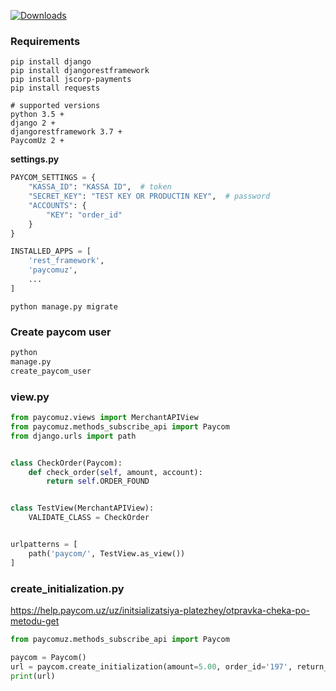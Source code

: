 [![Downloads](https://img.shields.io/pypi/v/jscorp-payments)](https://pypi.org/project/jscorp-payments)

### Requirements

````
pip install django
pip install djangorestframework
pip install jscorp-payments
pip install requests

# supported versions
python 3.5 +
django 2 +
djangorestframework 3.7 +
PaycomUz 2 +
````

**settings.py**

```python
PAYCOM_SETTINGS = {
    "KASSA_ID": "KASSA ID",  # token
    "SECRET_KEY": "TEST KEY OR PRODUCTIN KEY",  # password
    "ACCOUNTS": {
        "KEY": "order_id"
    }
}

INSTALLED_APPS = [
    'rest_framework',
    'paycomuz',
    ...
]
```

```
python manage.py migrate
```

### Create paycom user

```python
python
manage.py
create_paycom_user
```

### view.py

```python
from paycomuz.views import MerchantAPIView
from paycomuz.methods_subscribe_api import Paycom
from django.urls import path


class CheckOrder(Paycom):
    def check_order(self, amount, account):
        return self.ORDER_FOUND


class TestView(MerchantAPIView):
    VALIDATE_CLASS = CheckOrder


urlpatterns = [
    path('paycom/', TestView.as_view())
]
```

### create_initialization.py

https://help.paycom.uz/uz/initsializatsiya-platezhey/otpravka-cheka-po-metodu-get

```python
from paycomuz.methods_subscribe_api import Paycom

paycom = Paycom()
url = paycom.create_initialization(amount=5.00, order_id='197', return_url='https://example.com/success/')
print(url)
```
